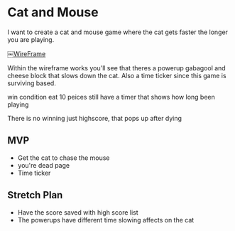 # Cat and Mouse
I want to create a cat and mouse game where the cat gets faster the longer you are playing.

￼[WireFrame](https://miro.com/app/board/uXjVOLx4qdQ=/?invite_link_id=574983357630)

Within the wireframe works you'll see that theres a powerup gabagool and cheese block that slows down the cat.
Also a time ticker since this game is surviving based.

win condition eat 10 peices
still have a timer that shows how long been playing

There is no winning just highscore, that pops up after dying
## MVP
- Get the cat to chase the mouse 
- you're dead page
- Time ticker
## Stretch Plan
- Have the score saved with high score list
- The powerups have different time slowing affects on the cat